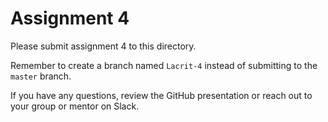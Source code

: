 # Assignment 4

Please submit assignment 4 to this directory.

Remember to create a branch named `Lacrit-4` 
instead of submitting to the `master` branch.

If you have any questions, review the GitHub presentation or reach
out to your group or mentor on Slack.

